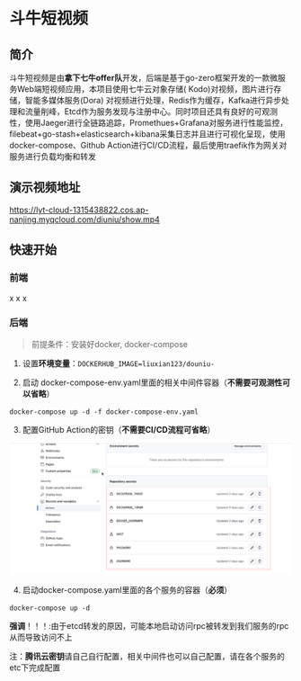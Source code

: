 # 斗牛短视频

## 简介

斗牛短视频是由**拿下七牛offer队**开发，后端是基于go-zero框架开发的一款微服务Web端短视频应用，本项目使用七牛云对象存储(
Kodo)对视频，图片进行存储，智能多媒体服务(Dora)
对视频进行处理，Redis作为缓存，Kafka进行异步处理和流量削峰，Etcd作为服务发现与注册中心。同时项目还具有良好的可观测性，使用Jaeger进行全链路追踪，Promethues+Grafana对服务进行性能监控，filebeat+go-stash+elasticsearch+kibana采集日志并且进行可视化呈现，使用docker-compose、Github
Action进行CI/CD流程，最后使用traefik作为网关对服务进行负载均衡和转发

## 演示视频地址

https://lyt-cloud-1315438822.cos.ap-nanjing.myqcloud.com/diuniu/show.mp4

## 快速开始

### 前端

x x x

### 后端

> 前提条件：安装好docker, docker-compose

1. 设置**环境变量**：`DOCKERHUB_IMAGE=liuxian123/douniu-`

2. 启动 docker-compose-env.yaml里面的相关中间件容器（**不需要可观测性可以省略**）

```
docker-compose up -d -f docker-compose-env.yaml
```

3. 配置GitHub Action的密钥（**不需要CI/CD流程可省略**）

![image-20231107172809895](https://raw.githubusercontent.com/liuxianloveqiqi/Xian-imagehost/main/image/202311071728126.png)

4. 启动docker-compose.yaml里面的各个服务的容器（**必须**）

```
docker-compose up -d
```

**强调**！！！:由于etcd转发的原因，可能本地启动访问rpc被转发到我们服务的rpc从而导致访问不上

注：**腾讯云密钥**请自己自行配置，相关中间件也可以自己配置，请在各个服务的etc下完成配置

